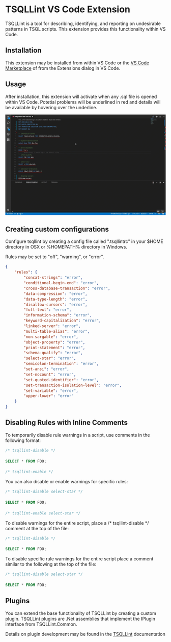 # TSQLLint VS Code Extension

TSQLLint is a tool for describing, identifying, and reporting on undesirable patterns in TSQL scripts. This extension provides this functionality within VS Code.

## Installation

This extension may be installed from within VS Code or the [VS Code Marketplace](https://marketplace.visualstudio.com/items?itemName=tsqllint.tsqllint) of from the Extensions dialog in VS Code.

## Usage

After installation, this extension will activate when any .sql file is opened within VS Code. Potetial problems will be underlined in red and details will be available by hovering over the underline.

![Usage Example](images/usage-animation.gif?raw=true)

## Creating custom configurations

Configure tsqllint by creating a config file called ".tsqllintrc" in your $HOME directory in OSX or %HOMEPATH% directory in Windows.

Rules may be set to "off", "warning", or "error".

```json
{
    "rules": {
        "concat-strings": "error",
        "conditional-begin-end": "error",
        "cross-database-transaction": "error",
        "data-compression": "error",
        "data-type-length": "error",
        "disallow-cursors": "error",
        "full-text": "error",
        "information-schema": "error",
        "keyword-capitalization": "error",
        "linked-server": "error",
        "multi-table-alias": "error",
        "non-sargable": "error",
        "object-property": "error",
        "print-statement": "error",
        "schema-qualify": "error",
        "select-star": "error",
        "semicolon-termination": "error",
        "set-ansi": "error",
        "set-nocount": "error",
        "set-quoted-identifier": "error",
        "set-transaction-isolation-level": "error",
        "set-variable": "error",
        "upper-lower": "error"
    }
}
```

## Disabling Rules with Inline Comments

To temporarily disable rule warnings in a script, use comments in the following format:

```sql
/* tsqllint-disable */

SELECT * FROM FOO;

/* tsqllint-enable */
```

You can also disable or enable warnings for specific rules:

```sql
/* tsqllint-disable select-star */

SELECT * FROM FOO;

/* tsqllint-enable select-star */
```

To disable warnings for the entire script, place a /* tsqllint-disable */ comment at the top of the file:

```sql
/* tsqllint-disable */

SELECT * FROM FOO;
```

To disable specific rule warnings for the entire script place a comment similar to the following at the top of the file:

```sql
/* tsqllint-disable select-star */

SELECT * FROM FOO;
```

## Plugins

You can extend the base functionality of TSQLLint by creating a custom plugin. TSQLLint plugins are .Net assemblies that implement the IPlugin interface from TSQLLint.Common.

Details on plugin development may be found in the [TSQLLint](https://github.com/tsqllint/tsqllint#plugins) documentation

